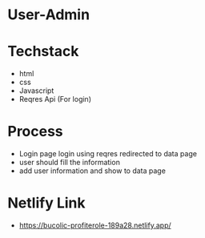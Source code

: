 # User-Admin

# Techstack
- html
- css
- Javascript
- Reqres Api (For login)

# Process

- Login page login using reqres redirected to data page 
- user should fill the information
- add user information and show to data page

# Netlify Link

- https://bucolic-profiterole-189a28.netlify.app/